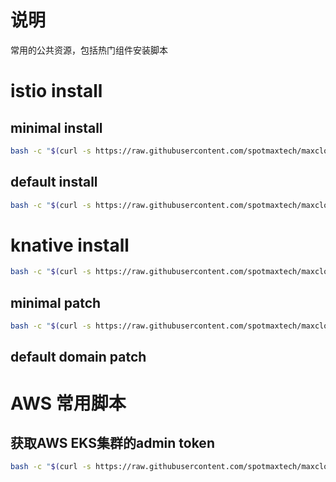 # 说明
常用的公共资源，包括热门组件安装脚本

# istio install
## minimal install
```bash
bash -c "$(curl -s https://raw.githubusercontent.com/spotmaxtech/maxcloud_public/master/setup/istio/install_minimal.sh)"
```

## default install
```bash
bash -c "$(curl -s https://raw.githubusercontent.com/spotmaxtech/maxcloud_public/master/setup/istio/install_default.sh)"
```

# knative install
```bash
bash -c "$(curl -s https://raw.githubusercontent.com/spotmaxtech/maxcloud_public/master/setup/knative/install.sh)"
```

## minimal patch
```bash
bash -c "$(curl -s https://raw.githubusercontent.com/spotmaxtech/maxcloud_public/master/setup/knative/patch/install_patch_resource_minimal.sh)"
```

## default domain patch


# AWS 常用脚本
## 获取AWS EKS集群的admin token
```bash
bash -c "$(curl -s https://raw.githubusercontent.com/spotmaxtech/maxcloud_public/master/setup/aws/aws_token.sh)"
```
